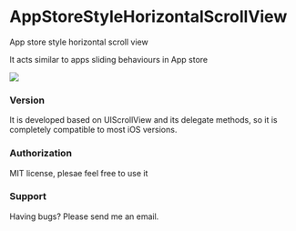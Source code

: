 AppStoreStyleHorizontalScrollView
=================================

App store style horizontal scroll view

It acts similar to apps sliding behaviours in App store

![](https://dl.dropboxusercontent.com/u/91675323/Screen%20Shot%202014-06-04%20at%2022.10.34.png)

### Version
It is developed based on UIScrollView and its delegate methods, so it is completely compatible to most iOS versions.

### Authorization
MIT license, plesae feel free to use it

### Support
Having bugs? Please send me an email.

